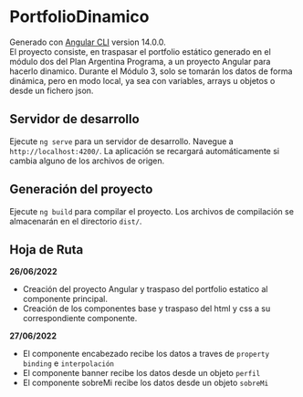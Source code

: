 # PortfolioDinamico

Generado con [Angular CLI](https://github.com/angular/angular-cli) version 14.0.0.  
El proyecto consiste, en traspasar el portfolio estático generado en el módulo dos del Plan Argentina Programa, a un proyecto Angular para hacerlo dinamico. Durante el Módulo 3, solo se tomarán los datos de forma dinámica, pero en modo local, ya sea con variables, arrays u objetos o desde un fichero json.

## Servidor de desarrollo

Ejecute `ng serve` para un servidor de desarrollo. Navegue a `http://localhost:4200/`. La aplicación se recargará automáticamente si cambia alguno de los archivos de origen.

## Generación del proyecto

Ejecute `ng build` para compilar el proyecto. Los archivos de compilación se almacenarán en el directorio `dist/`.

## Hoja de Ruta

**26/06/2022**

- Creación del proyecto Angular y traspaso del portfolio estatico al componente principal.
- Creación de los componentes base y traspaso del html y css a su correspondiente componente.

**27/06/2022**

- El componente encabezado recibe los datos a traves de `property binding` e `interpolación`
- El componente banner recibe los datos desde un objeto `perfil`
- El componente sobreMi recibe los datos desde un objeto `sobreMi`
